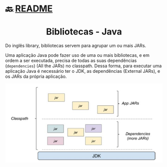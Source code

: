 # :back: [README](../../../README.md#programming-languages)

<h1 align="center">
   Bibliotecas - Java
</h1>

Do inglês library, bibliotecas servem para agrupar um ou mais JARs.

Uma aplicação Java pode fazer uso de uma ou mais bibliotecas, e em ordem a ser executada, precisa de todas as suas dependências (`dependencies`) (All the JARs) no classpath. Dessa forma, para executar uma aplicação Java é necessário ter o JDK, as dependências (External JARs), e os JARs da própria aplicação.

![plot](files/classpath.png)

<br>
<br>













